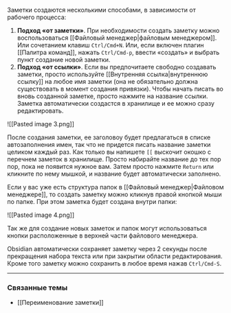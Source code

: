 Заметки создаются несколькими способами, в зависимости от рабочего процесса:

1. **Подход «от заметки»**. При необходимости создать заметку можно воспользоваться [[Файловый менеджер|файловым менеджером]]. Или сочетанием клавиш `Ctrl/Cmd+N`. Или, если включен плагин [[Палитра команд]], нажать `Ctrl/Cmd-p`, ввести «создать» и выбрать пункт создание новой заметки.
1. **Подход «от ссылки»**. Если вы предпочитаете свободно создавать заметки, просто используйте [[Внутренняя ссылка|внутреннюю ссылку]] на любое имя заметки (она не обязательно должна существовать в момент создания привязки). Чтобы начать писать во вновь созданной заметке, просто нажмите на название ссылки. Заметка автоматически создастся в хранилище и ее можно сразу редактировать.

![[Pasted image 3.png]]

После создания заметки, ее заголовоу будет предлагаться в списке автозаполнения имен, так что не придется писать название заметки целиком каждый раз. Как только вы напишете `[[` выскочит окошко с перечнем заметок в хранилище. Просто набирайте название до тех пор пор, пока не появится нужное вам. Затем просто нажмите `Return` или кликните по нему мышкой, и название будет автоматически заполнено.

Если у вас уже есть структура папок в [[Файловый менеджер|Файловом менеджере]], то создать заметку можно кликнув правой кнопкой мыши по папке. При этом заметка будет создана внутри папки:

![[Pasted image 4.png]]

Так же для создание новых заметок и папок могут использоваться кнопки расположенные в верхней части файлового менеджера.

Obsidian автоматически сохраняет заметку через 2 секунды после прекращения набора текста или при закрытии области редактирования. Кроме того заметку можно сохранить в любое время нажав `Ctrl/Cmd-S`.

---

### Связанные темы

- [[Переименование заметки]]
